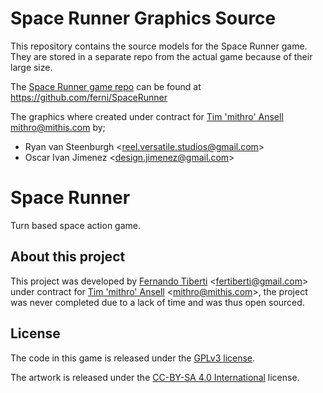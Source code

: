 
Space Runner Graphics Source
============================

This repository contains the source models for the Space Runner game. They are
stored in a separate repo from the actual game because of their large size.

The [Space Runner game repo](https://github.com/ferni/SpaceRunner) can be found
at https://github.com/ferni/SpaceRunner

The graphics where created under contract for 
[Tim 'mithro' Ansell](https://github.com/mithro) <mithro@mithis.com> by;
 * Ryan van Steenburgh <<reel.versatile.studios@gmail.com>>
 * Oscar Ivan Jimenez <<design.jimenez@gmail.com>>

Space Runner
===========
Turn based space action game.

About this project
------------------

This project was developed by 
[Fernando Tiberti](https://github.com/ferni) <<fertiberti@gmail.com>> 
under contract for 
[Tim 'mithro' Ansell](https://github.com/mithro) <<mithro@mithis.com>>, 
the project was never completed due to a lack of time and was thus open
sourced.

License
-------

The code in this game is released under the 
[GPLv3 license](https://www.gnu.org/licenses/gpl-3.0.en.html).

The artwork is released under the 
[CC-BY-SA 4.0 International](https://creativecommons.org/licenses/by-sa/4.0/)
license.

